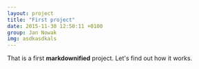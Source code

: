 ```yaml
---
layout: project
title: "First project"
date: 2015-11-30 12:50:11 +0100
group: Jan Nowak
img: asdkasdkals
---
```


That is a first **markdownified** project. Let's find out how it works.